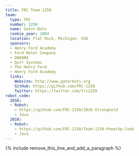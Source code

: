 ```yaml
---
title: FRC Team 1250
team:
  type: FRC
  number: 1250
  name: Gator-Bots
  rookie_year: 2004
  location: Flat Rock, Michigan, USA
  sponsors:
  - Henry Ford Academy
  - Ford Motor Company
  - DADARA
  - Durr Systems
  - The Henry Ford
  - Henry Ford Academy
  links:
    Website: http://www.gatorbots.org
    GitHub: https://github.com/FRC-1250
    Twitter: https://twitter.com/frc1250
robot_code:
  2016:
  - Robot:
    - https://github.com/FRC-1250/2016-Stronghold
    - Java
  2018:
  - Robot:
    - https://github.com/FRC-1250/Team-1250-PowerUp-Code
    - Java
---
```


{% include remove_this_line_and_add_a_paragraph %}
